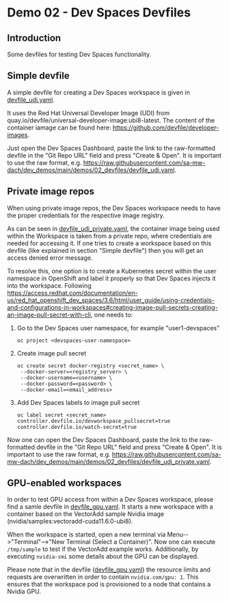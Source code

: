# Demo 02 - Dev Spaces Devfiles

## Introduction
Some devfiles for testing Dev Spaces functionality.

## Simple devfile
A simple devfile for creating a Dev Spaces workspace is given in [devfile_udi.yaml](devfile_udi.yaml).

It uses the Red Hat Universal Developer Image (UDI) from quay.io/devfile/universal-developer-image:ubi8-latest. The content of the container iamage can be found here: https://github.com/devfile/developer-images.

Just open the Dev Spaces Dashboard, paste the link to the raw-formatted devfile in the "Git Repo URL" field and press "Create & Open". It is important to use the raw format, e.g. https://raw.githubusercontent.com/sa-mw-dach/dev_demos/main/demos/02_devfiles/devfile_udi.yaml.


## Private image repos
When using private image repos, the Dev Spaces workspace needs to have the proper credentials for the respective image registry.

As can be seen in [devfile_udi_private.yaml](devfile_udi_private.yaml), the container image being used within the Workspace is taken from a private repo, where credentials are needed for accessing it. If one tries to create a workspace based on this devfile (like explained in section "Simple devfile") then you will get an access denied error message.

To resolve this, one option is to create a Kubernetes secret within the user namespace in OpenShift and label it properly so that Dev Spaces injects it into the workspace. Following https://access.redhat.com/documentation/en-us/red_hat_openshift_dev_spaces/3.6/html/user_guide/using-credentials-and-configurations-in-workspaces#creating-image-pull-secrets-creating-an-image-pull-secret-with-cli, one needs to:

1) Go to the Dev Spaces user namespace, for example "user1-devspaces"
   ```
   oc project <devspaces-user-namespace>
   ```
2) Create image pull secret
   ```
   oc create secret docker-registry <secret_name> \
    --docker-server=<registry_server> \
    --docker-username=<username> \
    --docker-password=<password> \
    --docker-email=<email_address>
   ```
3) Add Dev Spaces labels to image pull secret
   ```
   oc label secret <secret_name> controller.devfile.io/devworkspace_pullsecret=true controller.devfile.io/watch-secret=true
   ```

Now one can open the Dev Spaces Dashboard, paste the link to the raw-formatted devfile in the "Git Repo URL" field and press "Create & Open". It is important to use the raw format, e.g. https://raw.githubusercontent.com/sa-mw-dach/dev_demos/main/demos/02_devfiles/devfile_udi_private.yaml.

## GPU-enabled workspaces
In order to test GPU access from within a Dev Spaces workspace, please find a samle devfile in [devfile_gpu.yaml](devfile_gpu.yaml). It starts a new workspace with a container based on the VectorAdd sample Nvidia image (nvidia/samples:vectoradd-cuda11.6.0-ubi8).

When the workspace is started, open a new terminal via Menu-->"Terminal"-->"New Terminal (Select a Container)". Now one can execute `/tmp/sample` to test if the VectorAdd example works. Additionally, by executing `nvidia-smi` some details about the GPU can be displayed.

Please note that in the devfile ([devfile_gpu.yaml](devfile_gpu.yaml)) the resource limits and requests are overwritten in order to contain `nvidia.com/gpu: 1`. This ensures that the workspace pod is provisioned to a node that contains a Nvidia GPU.
